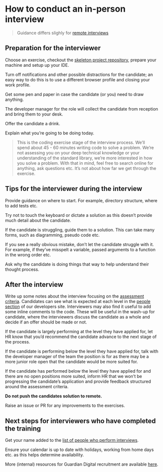 # How to conduct an in-person interview

> Guidance differs slighly for [remote interviews](/PROCESS_REMOTE.md)

## Preparation for the interviewer
Choose an exercise, checkout the [skeleton project repository](https://github.com/guardian/pairing-test-project), prepare your machine and setup up your IDE.

Turn off notifications and other possible distractions for the candidate; an easy way to do this is to use a different browser profile and closing your work profile.

Get some pen and paper in case the candidate (or you) need to draw anything.

The developer manager for the role will collect the candidate from reception and bring them to your desk.

Offer the candidate a drink.

Explain what you’re going to be doing today.
> This is the coding exercise stage of the interview process. We’ll spend about 45 - 60 minutes writing code to solve a problem. We’re not assessing you on your deep technical knowledge or your understanding of the standard library, we’re more interested in how you solve a problem. With that in mind, feel free to search online for anything, ask questions etc. It’s not about how far we get through the exercise.

## Tips for the interviewer during the interview
Provide guidance on where to start. For example, directory structure, where to add tests etc.

Try not to touch the keyboard or dictate a solution as this doesn’t provide much detail about the candidate.

If the candidate is struggling, guide them to a solution. This can take many forms, such as diagramming, pseudo code etc.

If you see a really obvious mistake, don’t let the candidate struggle with it. For example, if they’ve misspelt a variable, passed arguments to a function in the wrong order etc.

Ask why the candidate is doing things that way to help understand their thought process.

## After the interview
Write up some notes about the interview focusing on the [assessment criteria](https://docs.google.com/spreadsheets/d/1k5dmB9WaqcUE3NjvAqHfnKytitslIbGs0bPhx-1t4wI/edit#gid=0).
Candidates can see what is expected at each level in the [people section](https://developers.theguardian.com/open-people.html) of our developers site.
Interviewers may also find it useful to add some inline comments to the code. These will be useful in the wash-up for candidate, where the interviewers discuss the candidate as a whole and decide if an offer should be made or not.

If the candidate is largely performing at the level they have applied for, let HR know that you’d recommend the candidate advance to the next stage of the process.

If the candidate is performing below the level they have applied for, talk with the developer manager of the team the position is for as there may be a more junior role open that the candidate would be more suited for.

If the candidate has performed below the level they have applied for and there are no open positions more suited, inform HR that we won’t be progressing the candidate’s application and provide feedback structured around the assessment criteria.

**Do not push the candidates solution to remote.**

Raise an issue or PR for any improvements to the exercises.

## Next steps for interviewers who have completed the training
Get your name added to the [list of people who perform interviews](https://docs.google.com/spreadsheets/d/1o2zo8SBNY7GpIBV8JZDd1SPS7n3j1aZcCMB50yjhrQ4/edit?usp=drive_web&ouid=100705330630281350114).

Ensure your calendar is up to date with holidays, working from home days etc. as this helps determine availability.

More (internal) resources for Guardian Digital recruitment are available [here](https://drive.google.com/drive/folders/0ACeWcaLt-MNVUk9PVA).